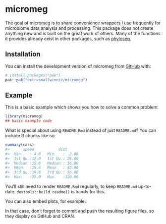 
<!-- README.md is generated from README.Rmd. Please edit that file -->

# micromeg

<!-- badges: start -->

<!-- badges: end -->

The goal of micromeg is to share convenience wrappers I use frequently
for microbiome data analysis and processing. This package does not
create anything new and is built on the great work of others. Many of
the functions it provides already exist in other packages, such as
[phyloseq](https://bioconductor.org/packages/release/bioc/html/phyloseq.html).

## Installation

You can install the development version of micromeg from
[GitHub](https://github.com/extrasmallwinnie/micromeg/) with:

``` r
# install.packages("pak")
pak::pak("extrasmallwinnie/micromeg")
```

## Example

This is a basic example which shows you how to solve a common problem:

``` r
library(micromeg)
## basic example code
```

What is special about using `README.Rmd` instead of just `README.md`?
You can include R chunks like so:

``` r
summary(cars)
#>      speed           dist       
#>  Min.   : 4.0   Min.   :  2.00  
#>  1st Qu.:12.0   1st Qu.: 26.00  
#>  Median :15.0   Median : 36.00  
#>  Mean   :15.4   Mean   : 42.98  
#>  3rd Qu.:19.0   3rd Qu.: 56.00  
#>  Max.   :25.0   Max.   :120.00
```

You’ll still need to render `README.Rmd` regularly, to keep `README.md`
up-to-date. `devtools::build_readme()` is handy for this.

You can also embed plots, for example:

In that case, don’t forget to commit and push the resulting figure
files, so they display on GitHub and CRAN.
